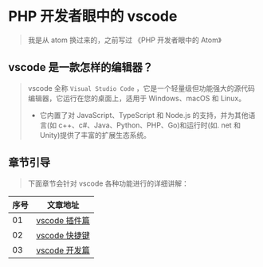 # PHP 开发者眼中的 vscode

> 我是从 atom 换过来的，之前写过 《PHP 开发者眼中的 Atom》

## vscode 是一款怎样的编辑器？

> vscode 全称 `Visual Studio Code` ，它是一个轻量级但功能强大的源代码编辑器，它运行在您的桌面上，适用于 Windows、macOS 和 Linux。
>
> - 它内置了对 JavaScript、TypeScript 和 Node.js 的支持，并为其他语言(如 c++、c#、Java、Python、PHP、Go)和运行时(如. net 和 Unity)提供了丰富的扩展生态系统。

## 章节引导

> 下面章节会针对 vscode 各种功能进行的详细讲解：

| 序号 | 文章地址                              |
| ---- | ------------------------------------- |
| 01   | [vscode 插件篇](./01-vscode插件篇.md) |
| 02   | [vscode 快捷键](./02-vscode快捷键.md) |
| 03   | [vscode 开发篇](./03-vscode开发篇.md) |
